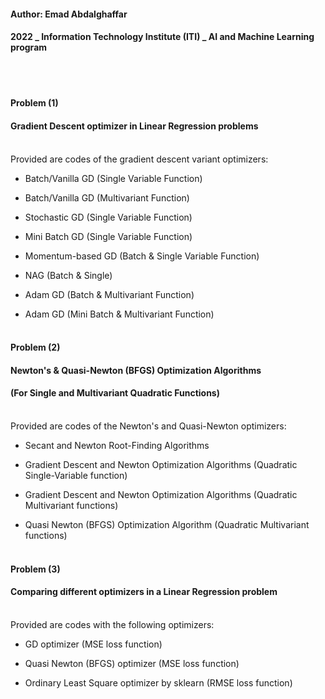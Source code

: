 #### Author: Emad Abdalghaffar
#### 2022 _ Information Technology Institute (ITI) _ AI and Machine Learning program
<br><br>

#### Problem (1)
####          Gradient Descent optimizer in Linear Regression problems
<br>
Provided are codes of the gradient descent variant optimizers:

- Batch/Vanilla GD  (Single Variable Function)<br>

- Batch/Vanilla GD  (Multivariant Function)<br>

- Stochastic GD  (Single Variable Function)<br>

- Mini Batch GD  (Single Variable Function)<br>

- Momentum-based GD  (Batch & Single Variable Function)<br>

- NAG  (Batch & Single)<br>

- Adam GD  (Batch & Multivariant Function)<br>

- Adam GD  (Mini Batch & Multivariant Function)<br><br>




#### Problem (2)
####         Newton's & Quasi-Newton (BFGS) Optimization Algorithms
####         (For Single and Multivariant Quadratic Functions)
<br>
Provided are codes of the Newton's and Quasi-Newton optimizers:

- Secant and Newton Root-Finding Algorithms<br>

- Gradient Descent and Newton Optimization Algorithms    (Quadratic Single-Variable function)<br>

- Gradient Descent and Newton Optimization Algorithms    (Quadratic Multivariant functions)<br>

- Quasi Newton (BFGS) Optimization Algorithm    (Quadratic Multivariant functions)<br><br>




#### Problem (3)
####         Comparing different optimizers in a Linear Regression problem
<br>
Provided are codes with the following optimizers:

- GD optimizer (MSE loss function)<br>

- Quasi Newton (BFGS) optimizer (MSE loss function)<br>

- Ordinary Least Square optimizer by sklearn (RMSE loss function)<br>
